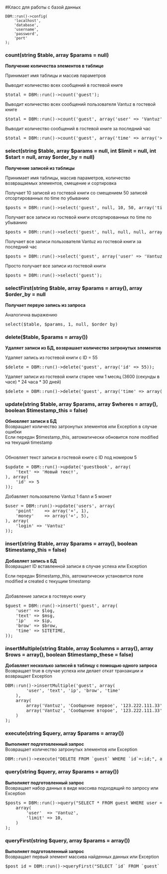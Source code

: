 #Класс для работы с базой данных

```
DBM::run()->config(
    'localhost',
    'database',
    'username',
    'password',
    'port'
);
```

<h3>count(string $table, array $params = null)</h3>
<b>Получение количества элементов в таблице</b><br />

Принимает имя таблицы и массив параметров<br />

Выводит количество всех сообщений в гостевой книге
<pre class="prettyprint linenums">
$total = DBM::run()->count('guest');
</pre>

Выводит количество всех сообщений пользователя Vantuz в гостевой книге
<pre class="prettyprint linenums">
$total = DBM::run()->count('guest', array('user' => 'Vantuz'));
</pre>

Выводит количество сообщений в гостевой книге за последний час
<pre class="prettyprint linenums">
$total = DBM::run()->count('guest', array('time' => array('>', SITETIME - 3600)));
</pre>

<h3>select(string $table, array $params = null, int $limit = null, int $start = null, array $order_by = null)</h3>
<b>Получение записей из таблицы</b><br />

Принимает имя таблицы, массив параметров, количество возвращаемых элементов, смещение и сортировка<br />

Получает 10 записей из гостевой книги со смещением 50 записей отсортированных по time по убыванию
<pre class="prettyprint linenums">
$posts = DBM::run()->select('guest', null, 10, 50, array('time'=>'DESC'));
</pre>

Получает все записи из гостевой книги отсортированных по time по убыванию
<pre class="prettyprint linenums">
$posts = DBM::run()->select('guest', null, null, null, array('time'=>'ASC'));
</pre>

Получает все записи пользователя Vantuz из гостевой книги за последний час
<pre class="prettyprint linenums">
$posts = DBM::run()->select('guest', array('user' => 'Vantuz', 'time' => array('>', SITETIME - 3600)));
</pre>

Просто получает все записи из гостевой книги
<pre class="prettyprint linenums">
$posts = DBM::run()->select('guest');
</pre>

<h3>selectFirst(string $table, array $params = array(), array $order_by = null</h3>
<b>Получает первую запись из запроса</b><br />

Аналогична выражению
<pre class="prettyprint linenums">
select($table, $params, 1, null, $order_by)
</pre>

<h3>delete($table, $params = array())</h3>
<b>Удаляет записи из БД, возврашает количество затронутых элементов</b><br />

Удаляет запись из гостевой книги с ID = 55
<pre class="prettyprint linenums">
$delete = DBM::run()->delete('guest', array('id' => 55));
</pre>

Удаляет записи из гостевой книги старее чем 1 месяц (3600 (секунды в часе) * 24 часа * 30 дней)
<pre class="prettyprint linenums">
$delete = DBM::run()->delete('guest', array('time' => array('<', SITETIME - 3600 * 24 * 30)));
</pre>

<h3>update(string $table, array $params, array $wheres = array(), boolean $timestamp_this = false)</h3>
<b>Обновляет записи в БД</b><br />
Возвращает количество затронутых элементов или Exception в случае ошибки<br />
Если передан $timestamp_this, автоматически обновится поле modified на текущий timestamp<br /><br />

Обновляет текст записи в гостевой книге с ID под номером 5
<pre class="prettyprint linenums">
$update = DBM::run()->update('guestbook', array(
	'text' => 'Новый текст',
), array(
	'id' => 5
));
</pre>

Добавляет пользователю Vantuz 1 балл и 5 монет
<pre class="prettyprint linenums">
$user = DBM::run()->update('users', array(
	'point'    => array('+', 1),
	'money'    => array('+', 5),
), array(
	'login' => 'Vantuz'
));
</pre>

<h3>insert(string $table, array $params = array(), boolean $timestamp_this = false)</h3>
<b>Добавляет запись в БД</b><br />
Возвращает ID вставленной записи в случае успеха или Exception<br />

Если передан $timestamp_this, автоматически установится поле modified и created с текущим timestamp<br /><br />

Добавление записи в гостевую книгу
<pre class="prettyprint linenums">
$guest = DBM::run()->insert('guest', array(
	'user' => $log,
	'text' => $msg,
	'ip'   => $ip,
	'brow' => $brow,
	'time' => SITETIME,
));
</pre>

<h3>insertMultiple(string $table, array $columns = array(), array $rows = array(), boolean $timestamp_these = false)</h3>
<b>Добавляет несколько записей в таблицу с помощью одного запроса</b><br />
Возвращает true в случае успеха или делает откат транзакции и возвращает Exception<br />

<pre class="prettyprint linenums">
DBM::run()->insertMultiple('guest', array(
		'user', 'text', 'ip', 'brow', 'time'
	),
	array(
		array('Vantuz', 'Сообщение первое', '123.222.111.33', 'Opera', SITETIME),
		array('Vantuz', 'Сообщение второе', '123.222.111.33', 'Chrome', SITETIME),
	)
);
</pre>

<h3>execute(string $query, array $params = array())</h3>
<b>Выполняет подготовленный запрос</b><br />
Возвращает количество затронутых элементов или Exception

<pre class="prettyprint linenums">
DBM::run()->execute("DELETE FROM `guest` WHERE `id`=:id;", array('id' => 5));
</pre>

<h3>query(string $query, array $params = array())</h3>
<b>Выполняет подготовленный запрос</b><br />
Возвращает набор данных в виде массива подходящий по запросу или Exception

<pre class="prettyprint linenums">
$posts = DBM::run()->query("SELECT * FROM guest WHERE user = :user LIMIT :limit;",
	array(
		'user'  => 'Vantuz',
		'limit' => 10,
	)
);
</pre>


<h3>queryFirst(string $query, array $params = array())</h3>
<b>Выполняет подготовленный запрос</b><br />
Возвращает первый элемент массива найденных данных или Exception

<pre class="prettyprint linenums">
$post_id = DBM::run()->queryFirst("SELECT `id` FROM `guest` WHERE `user`=:user AND `id`<>:id LIMIT 1;", compact('user', 'id'));
</pre>
